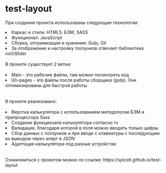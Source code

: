 # test-layout
При создании проекта использованы следующие технологии:
<li>Каркас и стили: HTML5, БЭМ, SASS</li>
<li>Функционал: JavaScript</li>
<li>Сборка, оптримизация и хранение: Gulp, Git</li>
<li>За отображение и настройку ползунков отвечает библиотека noUiSlider</li>
<br>
В проекте существует 2 ветки:
<br><br>
<li>Main - это рабочие файлы, там можно посмотреть код</li>
<li>Gh-pages - это файлы после работы сборщика (gulp). Они оптимизированы для быстрой работы</li>
<br><br>
В проекте реализовано:
<br><br>
<li>Верстка калькулятора с использованием методологии БЭМ и препроцессора Sass</li>
<li>Создание функционала калькулятора согласно тз</li>
<li>Валидация, благодаря которой в поля можно вводить только цифры</li>
<li>Сбор данных с ползунков и при вводе с клавиатуры с последующим их выводом через алерт в JSON</li>
<li>Адаптация калькулятора под разные устройства</li>
<br><br>
Ознакомиться с проектом можно по ссылке: https://splcell.github.io/test-layout
